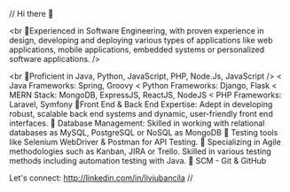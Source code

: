 // Hi there 👋

<br 📌Experienced in Software Engineering, with proven experience in design,
developing and deploying various types of applications like web applications,
mobile applications, embedded systems or personalized software applications. />

<br 📌Proficient in Java, Python, JavaScript, PHP, Node.Js, JavaScript />
< Java Frameworks: Spring, Groovy
< Python Frameworks: Django, Flask
< MERN Stack: MongoDB, ExpressJS, ReactJS, NodeJS
< PHP Frameworks: Laravel, Symfony
📌Front End & Back End Expertise: Adept in developing robust, scalable back
end systems and dynamic, user-friendly front end interfaces.
📌 Database Management: Skilled in working with relational databases as
MySQL, PostgreSQL or NoSQL as MongoDB
📌 Testing tools like Selenium WebDriver & Postman for API Testing.
📌 Specializing in Agile methodologies such as Kanban, JIRA or Trello. Skilled in
various testing methods including automation testing with Java.
📌 SCM - Git & GitHub


Let's connect: http://linkedin.com/in/liviubancila //
